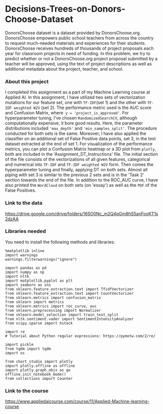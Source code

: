 # Decisions-Trees-on-Donors-Choose-Dataset

DonorsChoose dataset is a dataset provided by  DonorsChoose.org.  DonorsChoose empowers public school teachers from across the country to request much-needed materials and experiences for their students. DonorsChoose receives hundreds of thousands of project proposals each year for classroom projects in need of funding. In this problem, we try to predict whether or not a DonorsChoose.org project proposal submitted by a teacher will be approved, using the text of project descriptions as well as additional metadata about the project, teacher, and school.

### About this project

I completed this assignment as a part of my Machine Learning course at Applied AI. In this assignment, I have utilized two sets of vectorization mutations for our feature set, one with ```TF-IDF```(set 1) and the other with ```TF-IDF weighted W2V``` (set 2). The performance metric used is the AUC score and Confusion Matrix, where``` y = 'project_is_approved'```. For hyperparameter tuning, I've chosen ```RandomizedSearchCV```, although computationally expensive, it bore good results. Here, the parameter distributions included ```'max_depth'``` and ```'min_samples_split'```. The procedure conducted for both sets is the same. Moreover, I have also applied the classifier on an additional set of False Positive data points, set 3, in the test dataset extracted at the end of set 1. For visualization of the performance metrics, you can plot a Confusion Matrix heatmap or a 3D plot from ```plotly```,  both are included in the 'Assignment_DT_Instructions' file. The initial section of the file consists of the vectorizations of all given features, categorical and numerical into ```TF-IDF``` and ```TF-IDF weighted W2V``` form. Then comes the hyperparameter tuning and finally, applying DT on both sets. Almost all piping with set 3 is similar to the previous 2 sets and is in the 'Task 2' section towards the end of the file. In addition to the ROC_AUC curve, I have also printed the ```WordCloud``` on both sets (on 'essay') as well as the ```PDF``` of the False Positives.
### Link to the data 
https://drive.google.com/drive/folders/165O0Nc_m2Q4qGm8hS5anFooKT1s2dzAA

### Libraries needed
You need to install the following methods and libraries: 
```
%matplotlib inline
import warnings
warnings.filterwarnings("ignore")

import pandas as pd
import numpy as np
import nltk
import matplotlib.pyplot as plt
import seaborn as sns
from sklearn.feature_extraction.text import TfidfVectorizer
from sklearn.feature_extraction.text import CountVectorizer
from sklearn.metrics import confusion_matrix
from sklearn import metrics
from sklearn.metrics import roc_curve, auc
from sklearn.preprocessing import Normalizer
from sklearn.model_selection import train_test_split
from nltk.sentiment.vader import SentimentIntensityAnalyzer
from scipy.sparse import hstack

import re
# Tutorial about Python regular expressions: https://pymotw.com/2/re/

import pickle
from tqdm import tqdm
import os

from chart_studio import plotly
import plotly.offline as offline
import plotly.graph_objs as go
offline.init_notebook_mode()
from collections import Counter
```

### Link to the course
https://www.appliedaicourse.com/course/11/Applied-Machine-learning-course 

